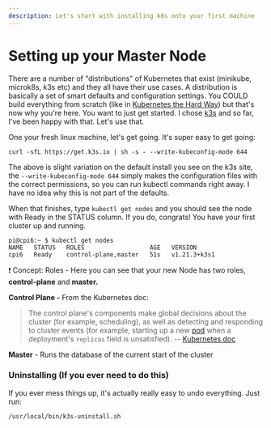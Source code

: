 ```yaml
---
description: Let's start with installing k8s onto your first machine
---
```


# Setting up your Master Node

There are a number of "distributions" of Kubernetes that exist \(minikube, microk8s, k3s etc\) and they all have their use cases. A distribution is basically a set of smart defaults and configuration settings. You COULD build everything from scratch \(like in [Kubernetes the Hard Way](https://github.com/kelseyhightower/kubernetes-the-hard-way)\) but that's now why you're here. You want to just get started. I chose [k3s](https://k3s.io/) and so far, I've been happy with that. Let's use that.

One your fresh linux machine, let's get going. It's super easy to get going:

```text
curl -sfL https://get.k3s.io | sh -s - --write-kubeconfig-mode 644
```

The above is slight variation on the default install you see on the k3s site, the `--write-kubeconfig-mode 644` simply makes the configuration files with the correct permissions, so you can run kubectl commands right away. I have no idea why this is not part of the defaults.

When that finishes, type `kubectl get nodes` and you should see the node with Ready in the STATUS column. If you do, congrats! You have your first cluster up and running.

```text
pi@cpi6:~ $ kubectl get nodes
NAME   STATUS   ROLES                  AGE   VERSION
cpi6   Ready    control-plane,master   51s   v1.21.3+k3s1
```

❗ Concept: Roles - Here you can see that your new Node has two roles, **control-plane** and **master.**

**Control Plane -** From the Kubernetes doc:

> The control plane's components make global decisions about the cluster \(for example, scheduling\), as well as detecting and responding to cluster events \(for example, starting up a new [pod](https://kubernetes.io/docs/concepts/workloads/pods/) when a deployment's `replicas` field is unsatisfied\). -- [Kubernetes doc](https://kubernetes.io/docs/concepts/overview/components/#control-plane-components)

**Master** - Runs the database of the current start of the cluster

### Uninstalling \(If you ever need to do this\)

If you ever mess things up, it's actually really easy to undo everything. Just run:

```text
/usr/local/bin/k3s-uninstall.sh
```



